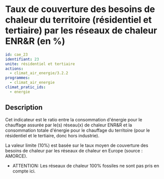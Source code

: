 # Taux de couverture des besoins de chaleur du territoire (résidentiel et tertiaire) par les réseaux de chaleur ENR&R (en %)
```yaml
id: cae_23
identifiant: 23
unite: résidentiel et tertiaire
actions:
  - climat_air_energie/3.2.2
programmes:
  - climat_air_energie
climat_pratic_ids:
  - energie
```
## Description
Cet indicateur est le ratio entre la consommation d'énergie pour le chauffage assurée par le(s) réseau(x) de chaleur ENR&R et la consommation totale d'énergie pour le chauffage du territoire (pour le résidentiel et le tertiaire, donc hors industrie).

La valeur limite (10%) est basée sur le taux moyen de couverture des besoins de chaleur par les réseaux de chaleur en Europe (source : AMORCE).

- ATTENTION: Les réseaux de chaleur 100% fossiles ne sont pas pris en compte ici.




